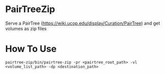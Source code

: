 # PairTreeZip
Serve a PairTree (https://wiki.ucop.edu/display/Curation/PairTree) and get volumes as zip files


# How To Use

```
pairtree-zip/bin/pairtree-zip -pr <pairtree_root_path> -vl <volume_list_path> -dp <destination_path>
```

